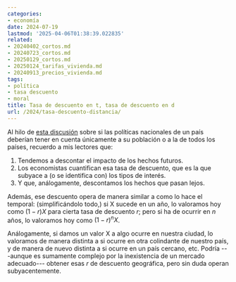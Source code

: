 ```yaml
---
categories:
- economía
date: 2024-07-19
lastmod: '2025-04-06T01:38:39.022835'
related:
- 20240402_cortos.md
- 20240723_cortos.md
- 20250129_cortos.md
- 20250124_tarifas_vivienda.md
- 20240913_precios_vivienda.md
tags:
- política
- tasa descuento
- moral
title: Tasa de descuento en t, tasa de descuento en d
url: /2024/tasa-descuento-distancia/
---
```


Al hilo de
[esta discusión](https://marginalrevolution.com/marginalrevolution/2024/07/how-we-should-update-our-views-on-immigration.html)
sobre si las políticas nacionales de un país deberían tener en cuenta únicamente a su población o a la de todos los países, recuerdo a mis lectores que:

1. Tendemos a descontar el impacto de los hechos futuros.
2. Los economistas cuantifican esa tasa de descuento, que es la que subyace a (o se identifica con) los tipos de interés.
3. Y que, análogamente, descontamos los hechos que pasan lejos.

Además, ese descuento opera de manera similar a como lo hace el temporal: (simplificándolo todo,) si X sucede en un año, lo valoramos hoy como $(1-r)X$ para cierta tasa de descuento $r$; pero si ha de ocurrir en $n$ años, lo valoramos hoy como $(1-r)^nX$.

Análogamente, si damos un valor X a algo ocurre en nuestra ciudad, lo valoramos de manera distinta a si ocurre en otra colindante de nuestro país, y de manera de nuevo distinta a si ocurre en un país cercano, etc. Podría ---aunque es sumamente complejo por la inexistencia de un mercado adecuado--- obtener esas $r$ de descuento geográfica, pero sin duda operan subyacentemente.